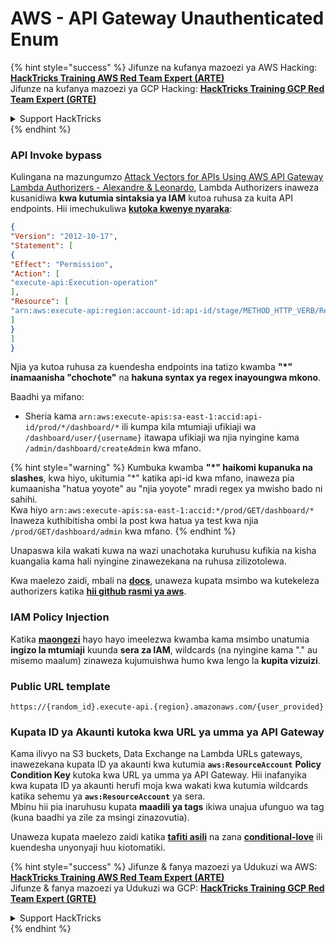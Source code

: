 # AWS - API Gateway Unauthenticated Enum

{% hint style="success" %}
Jifunze na kufanya mazoezi ya AWS Hacking:<img src="/.gitbook/assets/image.png" alt="" data-size="line">[**HackTricks Training AWS Red Team Expert (ARTE)**](https://training.hacktricks.xyz/courses/arte)<img src="/.gitbook/assets/image.png" alt="" data-size="line">\
Jifunze na kufanya mazoezi ya GCP Hacking: <img src="/.gitbook/assets/image (2).png" alt="" data-size="line">[**HackTricks Training GCP Red Team Expert (GRTE)**<img src="/.gitbook/assets/image (2).png" alt="" data-size="line">](https://training.hacktricks.xyz/courses/grte)

<details>

<summary>Support HackTricks</summary>

* Angalia [**mipango ya usajili**](https://github.com/sponsors/carlospolop)!
* **Jiunge na** 💬 [**kikundi cha Discord**](https://discord.gg/hRep4RUj7f) au [**kikundi cha telegram**](https://t.me/peass) au **tufuate** kwenye **Twitter** 🐦 [**@hacktricks\_live**](https://twitter.com/hacktricks\_live)**.**
* **Shiriki mbinu za udukuzi kwa kuwasilisha PRs kwenye** [**HackTricks**](https://github.com/carlospolop/hacktricks) na [**HackTricks Cloud**](https://github.com/carlospolop/hacktricks-cloud) github repos.

</details>
{% endhint %}

### API Invoke bypass

Kulingana na mazungumzo [Attack Vectors for APIs Using AWS API Gateway Lambda Authorizers - Alexandre & Leonardo](https://www.youtube.com/watch?v=bsPKk7WDOnE), Lambda Authorizers inaweza kusanidiwa **kwa kutumia sintaksia ya IAM** kutoa ruhusa za kuita API endpoints. Hii imechukuliwa [**kutoka kwenye nyaraka**](https://docs.aws.amazon.com/apigateway/latest/developerguide/api-gateway-control-access-using-iam-policies-to-invoke-api.html):
```json
{
"Version": "2012-10-17",
"Statement": [
{
"Effect": "Permission",
"Action": [
"execute-api:Execution-operation"
],
"Resource": [
"arn:aws:execute-api:region:account-id:api-id/stage/METHOD_HTTP_VERB/Resource-path"
]
}
]
}
```
Njia ya kutoa ruhusa za kuendesha endpoints ina tatizo kwamba **"\*" inamaanisha "chochote"** na **hakuna syntax ya regex inayoungwa mkono**.

Baadhi ya mifano:

* Sheria kama `arn:aws:execute-apis:sa-east-1:accid:api-id/prod/*/dashboard/*` ili kumpa kila mtumiaji ufikiaji wa `/dashboard/user/{username}` itawapa ufikiaji wa njia nyingine kama `/admin/dashboard/createAdmin` kwa mfano.

{% hint style="warning" %}
Kumbuka kwamba **"\*" haikomi kupanuka na slashes**, kwa hiyo, ukitumia "\*" katika api-id kwa mfano, inaweza pia kumaanisha "hatua yoyote" au "njia yoyote" mradi regex ya mwisho bado ni sahihi.\
Kwa hiyo `arn:aws:execute-apis:sa-east-1:accid:*/prod/GET/dashboard/*`\
Inaweza kuthibitisha ombi la post kwa hatua ya test kwa njia `/prod/GET/dashboard/admin` kwa mfano.
{% endhint %}

Unapaswa kila wakati kuwa na wazi unachotaka kuruhusu kufikia na kisha kuangalia kama hali nyingine zinawezekana na ruhusa zilizotolewa.

Kwa maelezo zaidi, mbali na [**docs**](https://docs.aws.amazon.com/apigateway/latest/developerguide/api-gateway-control-access-using-iam-policies-to-invoke-api.html), unaweza kupata msimbo wa kutekeleza authorizers katika [**hii github rasmi ya aws**](https://github.com/awslabs/aws-apigateway-lambda-authorizer-blueprints/tree/master/blueprints).

### IAM Policy Injection

Katika [**maongezi**](https://www.youtube.com/watch?v=bsPKk7WDOnE) hayo hayo imeelezwa kwamba kama msimbo unatumia **ingizo la mtumiaji** kuunda **sera za IAM**, wildcards (na nyingine kama "." au misemo maalum) zinaweza kujumuishwa humo kwa lengo la **kupita vizuizi**.

### Public URL template
```
https://{random_id}.execute-api.{region}.amazonaws.com/{user_provided}
```
### Kupata ID ya Akaunti kutoka kwa URL ya umma ya API Gateway

Kama ilivyo na S3 buckets, Data Exchange na Lambda URLs gateways, inawezekana kupata ID ya akaunti kwa kutumia **`aws:ResourceAccount`** **Policy Condition Key** kutoka kwa URL ya umma ya API Gateway. Hii inafanyika kwa kupata ID ya akaunti herufi moja kwa wakati kwa kutumia wildcards katika sehemu ya **`aws:ResourceAccount`** ya sera.\
Mbinu hii pia inaruhusu kupata **maadili ya tags** ikiwa unajua ufunguo wa tag (kuna baadhi ya zile za msingi zinazovutia).

Unaweza kupata maelezo zaidi katika [**tafiti asili**](https://blog.plerion.com/conditional-love-for-aws-metadata-enumeration/) na zana [**conditional-love**](https://github.com/plerionhq/conditional-love/) ili kuendesha unyonyaji huu kiotomatiki.

{% hint style="success" %}
Jifunze & fanya mazoezi ya Udukuzi wa AWS:<img src="/.gitbook/assets/image.png" alt="" data-size="line">[**HackTricks Training AWS Red Team Expert (ARTE)**](https://training.hacktricks.xyz/courses/arte)<img src="/.gitbook/assets/image.png" alt="" data-size="line">\
Jifunze & fanya mazoezi ya Udukuzi wa GCP: <img src="/.gitbook/assets/image (2).png" alt="" data-size="line">[**HackTricks Training GCP Red Team Expert (GRTE)**<img src="/.gitbook/assets/image (2).png" alt="" data-size="line">](https://training.hacktricks.xyz/courses/grte)

<details>

<summary>Support HackTricks</summary>

* Angalia [**mipango ya usajili**](https://github.com/sponsors/carlospolop)!
* **Jiunge na** 💬 [**kikundi cha Discord**](https://discord.gg/hRep4RUj7f) au [**kikundi cha telegram**](https://t.me/peass) au **tufuate** kwenye **Twitter** 🐦 [**@hacktricks\_live**](https://twitter.com/hacktricks\_live)**.**
* **Shiriki mbinu za udukuzi kwa kuwasilisha PRs kwa** [**HackTricks**](https://github.com/carlospolop/hacktricks) na [**HackTricks Cloud**](https://github.com/carlospolop/hacktricks-cloud) github repos.

</details>
{% endhint %}
